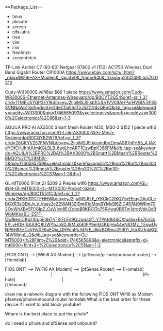 ==Package_List==

* tmux
* plocate
* screen
* cifs-utils
* tree
* vim
* inxi
* Neofetch
* screenfetch

TP-Link Archer C7 (60-80)
Netgear R7800 v1 (150)
AC1750 Wireless Dual Band Gigabit Router
CR1000A
https://www.ebay.com/sch/i.html?_nkw=WiFi6+AX+Modem&_sacat=0&_from=R40&_trksid=p2332490.m570.l1313

Cudy-WR3000S wifi6ax $69 1 piece
https://www.amazon.com/Cudy-WR3000S-Ethernet-Antennas-Wireguard/dp/B0CYT3Q54S/ref=sr_1_3?crid=1TMEU5YQP2EYI&dib=eyJ2IjoiMSJ9.sbfCdLy1VV06AHParHVBIA.8FSSSVNNaWoTSuNpdcoUyGdeCDa5hcTzJ5ZCV4vQBnQ&dib_tag=se&keywords=cuddy+WR3000&qid=1746585093&s=electronics&sprefix=cuddy+wr3000%2Celectronics%2C66&sr=1-3

AQUILA PRO AI AX3000 Smart Mesh Router M30, M30-2 $152 1 piece wifi6
https://www.amazon.com/D-Link-AX3000-WiFi-Mesh-System/dp/B0CQYB2W79/ref=sr_1_3?crid=28GKYV257FNVN&dib=eyJ2IjoiMSJ9.kosmdbeZmpAS87nPrt55_A.IAXdYOfCHJhhUUmKGLBLB_6udLhcART1CzwBpK366FM&dib_tag=se&keywords=AQUILA%2BPRO%2BAI%2BAX3000%2BSmart%2BMesh%2BRouter%2BM30%2C%2BM30-2&qid=1746585759&s=electronics&sprefix=aquila%2Bpro%2Bai%2Bax3000%2Bsmart%2Bmesh%2Brouter%2Bm30%2C%2Bm30-2%2Celectronics%2C57&sr=1-3&th=1

GL-MT6000 (Flint 2) $209 2 Pieces wifi6
https://www.amazon.com/GL-iNet-GL-MT6000-GL-MT3000-Pocket-Sized-Wireless/dp/B0CT5511C3/ref=sr_1_2?crid=2HKH011CTFHHW&dib=eyJ2IjoiMSJ9.F_iYKCkG2tKQY5rEEiqyDAoGLeBGXR3sQDdJv_V_Vuay2cZ2WAN3ZIDnt61gMqvBYMvBl6ZIC467At9WRm702OyWhXBv5F0GIpZ_CaWIxn8ErZobqBRKRCjTq75RVwg0B5Tw1drotVdkQdBWbMKbaBU-ES1F-CwI8emCKpzXrupFdH7hTKlFLEn9QUwaaGT_Y7PAfdk46CXho6wxEe76n3oEPLyHOHr8AARQ8UWYbJo5DJ8MuSd0FP9mEI4KbjHuA4eN63Mz_TEgwUyNP6HREzCcVHV0E6uEQjx_QHPchPs.M7kE_dIdzBO9eui25l8Yj_ljtqXU1pbKQt14WWmuL_Q&dib_tag=se&keywords=GL-MT6000+%28Flint+2%29&qid=1746585898&s=electronics&sprefix=gl-mt6000+flint+2+%2Celectronics%2C51&sr=1-2


[FIOS ONT] --> [WiFi6 AX Modem] --> [pfSense/pi-hole/unbound router] --> [Homelab]


FIOS ONT] --> [WiFi6 AX Modem] --> [pfSense Router] --> [Homelab]
                                      |
                                      v
                                  [Pi-hole]
                                      |
                                      v
                                  [Unbound]

draw me a network diagram with the following
FIOS ONT
Wifi6 ax Modem
pfsense/pihole/unbound router
homelab
What is the best order for these device if I want to add block youtube?

Where is the best place to put the pihole?

do I need a pihole and pfSense and unbound?
